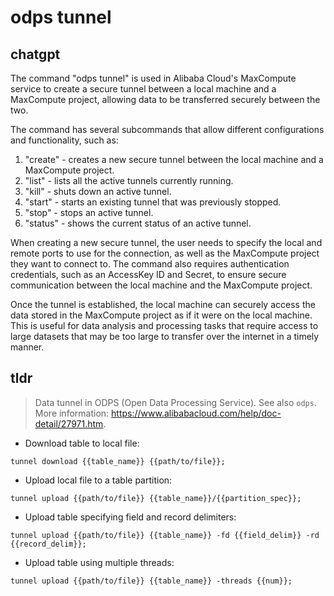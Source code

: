 # odps tunnel 
## chatgpt 
The command "odps tunnel" is used in Alibaba Cloud's MaxCompute service to create a secure tunnel between a local machine and a MaxCompute project, allowing data to be transferred securely between the two.

The command has several subcommands that allow different configurations and functionality, such as:

1. "create" - creates a new secure tunnel between the local machine and a MaxCompute project.
2. "list" - lists all the active tunnels currently running.
3. "kill" - shuts down an active tunnel.
4. "start" - starts an existing tunnel that was previously stopped.
5. "stop" - stops an active tunnel.
6. "status" - shows the current status of an active tunnel.

When creating a new secure tunnel, the user needs to specify the local and remote ports to use for the connection, as well as the MaxCompute project they want to connect to. The command also requires authentication credentials, such as an AccessKey ID and Secret, to ensure secure communication between the local machine and the MaxCompute project.

Once the tunnel is established, the local machine can securely access the data stored in the MaxCompute project as if it were on the local machine. This is useful for data analysis and processing tasks that require access to large datasets that may be too large to transfer over the internet in a timely manner. 

## tldr 
 
> Data tunnel in ODPS (Open Data Processing Service).
> See also `odps`.
> More information: <https://www.alibabacloud.com/help/doc-detail/27971.htm>.

- Download table to local file:

`tunnel download {{table_name}} {{path/to/file}};`

- Upload local file to a table partition:

`tunnel upload {{path/to/file}} {{table_name}}/{{partition_spec}};`

- Upload table specifying field and record delimiters:

`tunnel upload {{path/to/file}} {{table_name}} -fd {{field_delim}} -rd {{record_delim}};`

- Upload table using multiple threads:

`tunnel upload {{path/to/file}} {{table_name}} -threads {{num}};`
